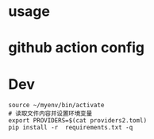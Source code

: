 # usage
# github action config

# Dev
```
source ~/myenv/bin/activate
# 读取文件内容并设置环境变量
export PROVIDERS=$(cat providers2.toml)
pip install -r  requirements.txt -q
```